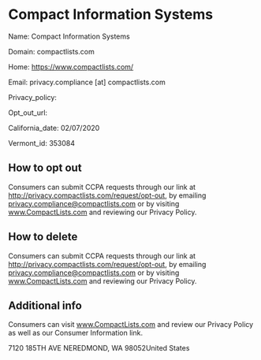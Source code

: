 
# Compact Information Systems

Name: Compact Information Systems

Domain: compactlists.com

Home: https://www.compactlists.com/

Email: privacy.compliance [at] compactlists.com

Privacy_policy: 

Opt_out_url: 

California_date: 02/07/2020

Vermont_id: 353084



## How to opt out

Consumers can submit CCPA requests through our link at http://privacy.compactlists.com/request/opt-out, by emailing privacy.compliance@compactlists.com or by visiting www.CompactLists.com and reviewing our Privacy Policy.

## How to delete

Consumers can submit CCPA requests through our link at http://privacy.compactlists.com/request/opt-out, by emailing privacy.compliance@compactlists.com or by visiting www.CompactLists.com and reviewing our Privacy Policy.

## Additional info

Consumers can visit www.CompactLists.com and review our Privacy Policy as well as our Consumer Information link.

7120 185TH AVE NEREDMOND, WA 98052United States

